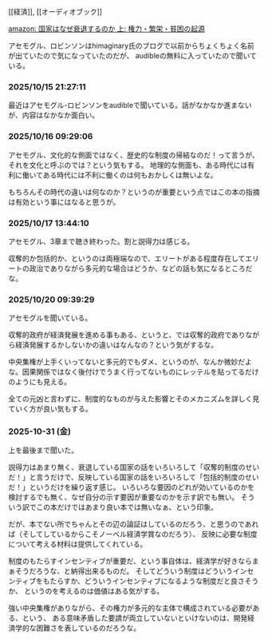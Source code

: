 [[経済]], [[オーディオブック]]

[amazon: 国家はなぜ衰退するのか 上: 権力・繁栄・貧困の起源](https://amzn.to/46RasTe)

アセモグル、ロビンソンはhimaginary氏のブログで以前からちょくちょく名前が出ていたので気になっていたのだが、
audibleの無料に入っていたので聞いている。

### 2025/10/15 21:27:11

最近はアセモグル-ロビンソンをaudibleで聞いている。話がなかなか進まないが、内容はなかなか面白い。

### 2025/10/16 09:29:06

アセモグル、文化的な側面ではなく、歴史的な制度の帰結なのだ！って言うが、それを文化と呼ぶのでは？という気もする。
地理的な側面も、ある時代には有利に働いてある時代には不利に働くのは何もおかしくは無いよな。

もちろんその時代の違いは何なのか？というのが重要という点ではこの本の指摘は有効という事にはなると思うが。

### 2025/10/17 13:44:10

 アセモグル、3章まで聴き終わった。割と説得力は感じる。

収奪的か包括的か、というのは両極端なので、エリートがある程度存在してエリートの政治でありながら多元的な場合はどうか、などの話も気になるところだな。


### 2025/10/20 09:39:29

アセモグルを聞いている。

収奪的政府が経済発展を進める事もある、というと、では収奪的政府でありながら経済発展するかしないかの違いはなんなの？という気がするな。

中央集権が上手くいってないと多元的でもダメ、というのが、なんか微妙だよな。因果関係ではなく後付けでうまく行ってないものにレッテルを貼ってるだけのようにも見える。

全ての元凶と言わずに、制度的なものが与えた影響とそのメカニズムを詳しく見ていく方が良い気もする。

### 2025-10-31 (金)

上を最後まで聞いた。

説得力はあまり無く、衰退している国家の話をいろいろして「収奪的制度のせいだ！」と言うだけで、反映している国家の話をいろいろして「包括的制度のせいだ！」というだけを繰り返す感じ。
いろいろな要因のどれが効いているのかを検討するでも無く、なぜ自分の示す要因が重要なのかを示す訳でも無い。
そういう訳でこの本だけではあまり良い本では無いなぁ、という印象。

だが、本でない所でちゃんとその辺の論証はしているのだろう、と思うのであれば（そしてしているからこそノーベル経済学賞なのだろう）、
反映に必要な制度について考える材料は提供してくれている。

制度のもたらすインセンティブが重要だ、という事自体は、経済学が好きならまぁそうだろうな、と納得出来るものだ。
そしてどういう制度はどういうインセンティブをもたらすか、どういうインセンティブになるような制度だと良さそうか、
というのを考えるのは価値はある気がする。

強い中央集権がありながら、その権力が多元的な主体で構成されている必要がある、という、
ある意味矛盾した要請が両立していないといけないのは、開発経済学的な困難さを表しているのだろうな。
